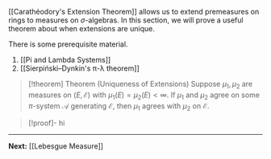 [[Carathéodory's Extension Theorem]] allows us to extend premeasures on rings to measures on $\sigma$-algebras. In this section, we will prove a useful theorem about when extensions are unique.

There is some prerequisite material.
1. [[Pi and Lambda Systems]]
2. [[Sierpiński–Dynkin's π-λ theorem]]

>[!theorem] Theorem (Uniqueness of Extensions)
>Suppose $\mu_{1},\mu_{2}$ are measures on $(E,\mathcal{E})$ with $\mu_{1}(E)=\mu_{2}(E)<\infty$. If $\mu_{1}$ and $\mu_{2}$ agree on some $\pi$-system $\mathcal{A}$ generating $\mathcal{E}$, then $\mu_{1}$ agrees with $\mu_{2}$ on $\mathcal{E}$.

>[!proof]-
>hi

---

**Next:** [[Lebesgue Measure]]
